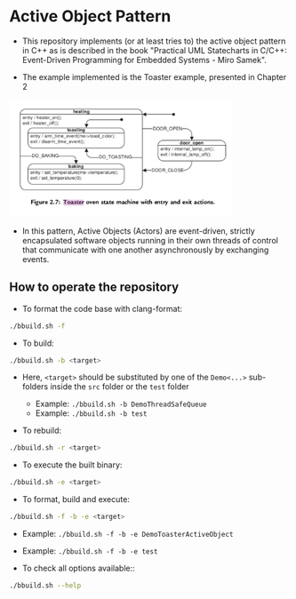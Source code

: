 # Active Object Pattern

- This repository implements (or at least tries to) the active object pattern in C++ as is described in the book "Practical UML Statecharts in C/C++: Event-Driven Programming for Embedded Systems - Miro Samek".

- The example implemented is the Toaster example, presented in Chapter 2
<img src="img/toaster-statechart.png" width="400"/>

- In this pattern, Active Objects (Actors) are event-driven, strictly encapsulated software objects running in their own threads of control that communicate with one another asynchronously by exchanging events.


## How to operate the repository
- To format the code base with clang-format:
```bash
./bbuild.sh -f
```

- To build:
```bash
./bbuild.sh -b <target>
```
- Here, `<target>` should be substituted by one of the `Demo<...>` sub-folders inside the `src` folder or the `test` folder
  - Example: `./bbuild.sh -b DemoThreadSafeQueue`
  - Example: `./bbuild.sh -b test`

- To rebuild:
```bash
./bbuild.sh -r <target>
```

- To execute the built binary:
```bash
./bbuild.sh -e <target>
```

- To format, build and execute:
```bash
./bbuild.sh -f -b -e <target>
```
  - Example: `./bbuild.sh -f -b -e DemoToasterActiveObject`
  - Example: `./bbuild.sh -f -b -e test`

- To check all options available::
```bash
./bbuild.sh --help
```